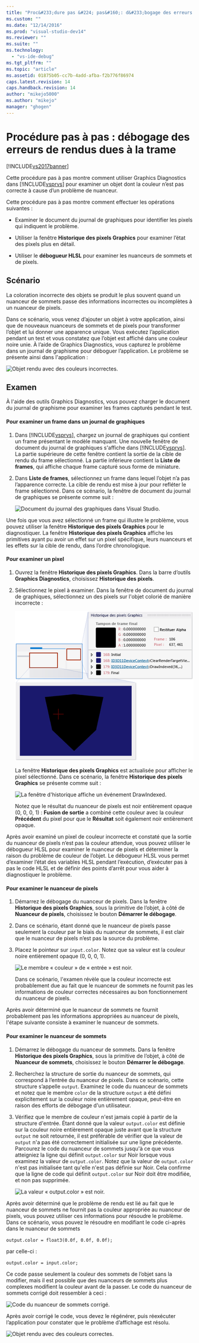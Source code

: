 ```yaml
---
title: "Proc&#233;dure pas &#224; pas&#160;: d&#233;bogage des erreurs de rendus dues &#224; la trame | Microsoft Docs"
ms.custom: ""
ms.date: "12/14/2016"
ms.prod: "visual-studio-dev14"
ms.reviewer: ""
ms.suite: ""
ms.technology: 
  - "vs-ide-debug"
ms.tgt_pltfrm: ""
ms.topic: "article"
ms.assetid: 01875b05-cc7b-4add-afba-f2b776f86974
caps.latest.revision: 14
caps.handback.revision: 14
author: "mikejo5000"
ms.author: "mikejo"
manager: "ghogen"
---
```

# Proc&#233;dure pas &#224; pas&#160;: d&#233;bogage des erreurs de rendus dues &#224; la trame
[!INCLUDE[vs2017banner](../code-quality/includes/vs2017banner.md)]

Cette procédure pas à pas montre comment utiliser Graphics Diagnostics dans [!INCLUDE[vsprvs](../code-quality/includes/vsprvs_md.md)] pour examiner un objet dont la couleur n’est pas correcte à cause d’un problème de nuanceur.  
  
 Cette procédure pas à pas montre comment effectuer les opérations suivantes :  
  
-   Examiner le document du journal de graphiques pour identifier les pixels qui indiquent le problème.  
  
-   Utiliser la fenêtre **Historique des pixels Graphics** pour examiner l’état des pixels plus en détail.  
  
-   Utiliser le **débogueur HLSL** pour examiner les nuanceurs de sommets et de pixels.  
  
## Scénario  
 La coloration incorrecte des objets se produit le plus souvent quand un nuanceur de sommets passe des informations incorrectes ou incomplètes à un nuanceur de pixels.  
  
 Dans ce scénario, vous venez d’ajouter un objet à votre application, ainsi que de nouveaux nuanceurs de sommets et de pixels pour transformer l’objet et lui donner une apparence unique. Vous exécutez l’application pendant un test et vous constatez que l’objet est affiché dans une couleur noire unie. À l’aide de Graphics Diagnostics, vous capturez le problème dans un journal de graphisme pour déboguer l’application. Le problème se présente ainsi dans l'application :  
  
 ![Objet rendu avec des couleurs incorrectes.](~/docs/debugger/graphics/media/gfx_diag_demo_render_error_shader_problem.png "gfx\_diag\_demo\_render\_error\_shader\_problem")  
  
## Examen  
 À l'aide des outils Graphics Diagnostics, vous pouvez charger le document du journal de graphisme pour examiner les frames capturés pendant le test.  
  
#### Pour examiner un frame dans un journal de graphiques  
  
1.  Dans [!INCLUDE[vsprvs](../code-quality/includes/vsprvs_md.md)], chargez un journal de graphiques qui contient un frame présentant le modèle manquant. Une nouvelle fenêtre de document du journal de graphiques s'affiche dans [!INCLUDE[vsprvs](../code-quality/includes/vsprvs_md.md)]. La partie supérieure de cette fenêtre contient la sortie de la cible de rendu du frame sélectionné. La partie inférieure contient la **Liste de frames**, qui affiche chaque frame capturé sous forme de miniature.  
  
2.  Dans **Liste de frames**, sélectionnez un frame dans lequel l’objet n’a pas l’apparence correcte. La cible de rendu est mise à jour pour refléter le frame sélectionné. Dans ce scénario, la fenêtre de document du journal de graphiques se présente comme suit :  
  
     ![Document du journal des graphiques dans Visual Studio.](~/docs/debugger/graphics/media/gfx_diag_demo_render_error_shader_step_1.png "gfx\_diag\_demo\_render\_error\_shader\_step\_1")  
  
 Une fois que vous avez sélectionné un frame qui illustre le problème, vous pouvez utiliser la fenêtre **Historique des pixels Graphics** pour le diagnostiquer. La fenêtre **Historique des pixels Graphics** affiche les primitives ayant pu avoir un effet sur un pixel spécifique, leurs nuanceurs et les effets sur la cible de rendu, dans l’ordre chronologique.  
  
#### Pour examiner un pixel  
  
1.  Ouvrez la fenêtre **Historique des pixels Graphics**. Dans la barre d’outils **Graphics Diagnostics**, choisissez **Historique des pixels**.  
  
2.  Sélectionnez le pixel à examiner. Dans la fenêtre de document du journal de graphiques, sélectionnez un des pixels sur l'objet colorié de manière incorrecte :  
  
     ![La sélection d'un pixel affiche des informations à propos de son historique.](../debugger/media/gfx_diag_demo_render_error_shader_step_2.png "gfx\_diag\_demo\_render\_error\_shader\_step\_2")  
  
     La fenêtre **Historique des pixels Graphics** est actualisée pour afficher le pixel sélectionné. Dans ce scénario, la fenêtre **Historique des pixels Graphics** se présente comme suit :  
  
     ![La fenêtre d'historique affiche un événement DrawIndexed.](~/docs/debugger/graphics/media/gfx_diag_demo_render_error_shader_step_3.png "gfx\_diag\_demo\_render\_error\_shader\_step\_3")  
  
     Notez que le résultat du nuanceur de pixels est noir entièrement opaque \(0, 0, 0, 1\) : **Fusion de sortie** a combiné cette couleur avec la couleur **Précédent** du pixel pour que le **Résultat** soit également noir entièrement opaque.  
  
 Après avoir examiné un pixel de couleur incorrecte et constaté que la sortie du nuanceur de pixels n’est pas la couleur attendue, vous pouvez utiliser le débogueur HLSL pour examiner le nuanceur de pixels et déterminer la raison du problème de couleur de l’objet. Le débogueur HLSL vous permet d’examiner l’état des variables HLSL pendant l’exécution, d’exécuter pas à pas le code HLSL et de définir des points d’arrêt pour vous aider à diagnostiquer le problème.  
  
#### Pour examiner le nuanceur de pixels  
  
1.  Démarrez le débogage du nuanceur de pixels. Dans la fenêtre **Historique des pixels Graphics**, sous la primitive de l’objet, à côté de **Nuanceur de pixels**, choisissez le bouton **Démarrer le débogage**.  
  
2.  Dans ce scénario, étant donné que le nuanceur de pixels passe seulement la couleur par le biais du nuanceur de sommets, il est clair que le nuanceur de pixels n’est pas la source du problème.  
  
3.  Placez le pointeur sur `input.color`. Notez que sa valeur est la couleur noire entièrement opaque \(0, 0, 0, 1\).  
  
     ![Le membre « couleur » de « entrée » est noir.](~/docs/debugger/graphics/media/gfx_diag_demo_render_error_shader_step_5.png "gfx\_diag\_demo\_render\_error\_shader\_step\_5")  
  
     Dans ce scénario, l'examen révèle que la couleur incorrecte est probablement due au fait que le nuanceur de sommets ne fournit pas les informations de couleur correctes nécessaires au bon fonctionnement du nuanceur de pixels.  
  
 Après avoir déterminé que le nuanceur de sommets ne fournit probablement pas les informations appropriées au nuanceur de pixels, l'étape suivante consiste à examiner le nuanceur de sommets.  
  
#### Pour examiner le nuanceur de sommets  
  
1.  Démarrez le débogage du nuanceur de sommets. Dans la fenêtre **Historique des pixels Graphics**, sous la primitive de l’objet, à côté de **Nuanceur de sommets**, choisissez le bouton **Démarrer le débogage**.  
  
2.  Recherchez la structure de sortie du nuanceur de sommets, qui correspond à l’entrée du nuanceur de pixels. Dans ce scénario, cette structure s’appelle `output`. Examinez le code du nuanceur de sommets et notez que le membre `color` de la structure `output` a été défini explicitement sur la couleur noire entièrement opaque, peut\-être en raison des efforts de débogage d'un utilisateur.  
  
3.  Vérifiez que le membre de couleur n'est jamais copié à partir de la structure d'entrée. Étant donné que la valeur `output.color` est définie sur la couleur noire entièrement opaque juste avant que la structure `output` ne soit retournée, il est préférable de vérifier que la valeur de `output` n'a pas été correctement initialisée sur une ligne précédente. Parcourez le code du nuanceur de sommets jusqu'à ce que vous atteigniez la ligne qui définit `output.color` sur Noir lorsque vous examinez la valeur de `output.color`. Notez que la valeur de `output.color` n'est pas initialisée tant qu'elle n'est pas définie sur Noir. Cela confirme que la ligne de code qui définit `output.color` sur Noir doit être modifiée, et non pas supprimée.  
  
     ![La valeur « output.color » est noir.](~/docs/debugger/graphics/media/gfx_diag_demo_render_error_shader_step_7.png "gfx\_diag\_demo\_render\_error\_shader\_step\_7")  
  
 Après avoir déterminé que le problème de rendu est lié au fait que le nuanceur de sommets ne fournit pas la couleur appropriée au nuanceur de pixels, vous pouvez utiliser ces informations pour résoudre le problème. Dans ce scénario, vous pouvez le résoudre en modifiant le code ci\-après dans le nuanceur de sommets  
  
```  
output.color = float3(0.0f, 0.0f, 0.0f);  
```  
  
 par celle\-ci :  
  
```hlsl  
output.color = input.color;  
```  
  
 Ce code passe seulement la couleur des sommets de l’objet sans la modifier, mais il est possible que des nuanceurs de sommets plus complexes modifient la couleur avant de la passer. Le code du nuanceur de sommets corrigé doit ressembler à ceci :  
  
 ![Code du nuanceur de sommets corrigé.](~/docs/debugger/graphics/media/gfx_diag_demo_render_error_shader_step_8.png "gfx\_diag\_demo\_render\_error\_shader\_step\_8")  
  
 Après avoir corrigé le code, vous devez le régénérer, puis réexécuter l’application pour constater que le problème d’affichage est résolu.  
  
 ![Objet rendu avec des couleurs correctes.](~/docs/debugger/graphics/media/gfx_diag_demo_render_error_shader_resolution.png "gfx\_diag\_demo\_render\_error\_shader\_resolution")